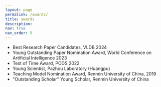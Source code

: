 ```yaml
---
layout: page
permalink: /awards/
title: awards
description: 
nav: true
nav_order: 5
---
```


* Best Research Paper Candidates, VLDB 2024 
* Young Outstanding Paper Nomination Award, World Conference on Artificial Intelligence 2023
* Test of Time Award, PODS 2022 
* Young Scientist, Pazhou Laboratory (Huangpu)
* Teaching Model Nomination Award, Renmin University of China, 2019
* "Outstanding Scholar" Young Scholar, Renmin University of China